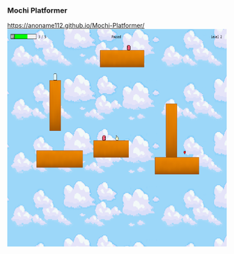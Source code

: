 ### Mochi Platformer
https://anoname112.github.io/Mochi-Platformer/
<img src="https://raw.githubusercontent.com/Anoname112/Mochi-Platformer/main/ss.png" alt="Mochi Platformer" height="500">


<!--
**Anoname112/Anoname112** is a ✨ _special_ ✨ repository because its `README.md` (this file) appears on your GitHub profile.

### Hi there 👋

Here are some ideas to get you started:

- 🔭 I’m currently working on ...
- 🌱 I’m currently learning ...
- 👯 I’m looking to collaborate on ...
- 🤔 I’m looking for help with ...
- 💬 Ask me about ...
- 📫 How to reach me: ...
- 😄 Pronouns: ...
- ⚡ Fun fact: ...
-->
